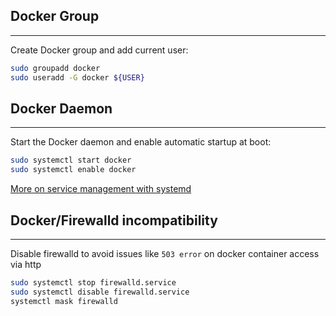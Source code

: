 ## Docker Group
---
Create Docker group and add current user:

```sh
sudo groupadd docker
sudo useradd -G docker ${USER}
```


## Docker Daemon
---

Start the Docker daemon and enable automatic startup at boot:

```sh
sudo systemctl start docker
sudo systemctl enable docker
```

[More on service management with systemd](https://fedoraproject.org/wiki/Systemd)



## Docker/Firewalld incompatibility
---

Disable firewalld to avoid issues like `503 error` on docker container access via http

```sh
sudo systemctl stop firewalld.service
sudo systemctl disable firewalld.service
systemctl mask firewalld
```
